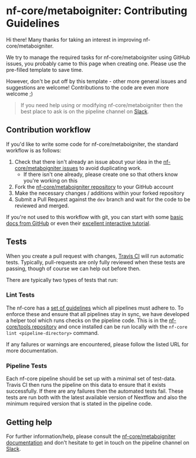 # nf-core/metaboigniter: Contributing Guidelines

Hi there! Many thanks for taking an interest in improving nf-core/metaboigniter.

We try to manage the required tasks for nf-core/metaboigniter using GitHub issues, you probably came to this page when creating one. Please use the pre-filled template to save time.

However, don't be put off by this template - other more general issues and suggestions are welcome! Contributions to the code are even more welcome ;)

> If you need help using or modifying nf-core/metaboigniter then the best place to ask is on the pipeline channel on [Slack](https://nf-core-invite.herokuapp.com/).



## Contribution workflow
If you'd like to write some code for nf-core/metaboigniter, the standard workflow
is as follows:

1. Check that there isn't already an issue about your idea in the
   [nf-core/metaboigniter issues](https://github.com/nf-core/metaboigniter/issues) to avoid
   duplicating work.
    * If there isn't one already, please create one so that others know you're working on this
2. Fork the [nf-core/metaboigniter repository](https://github.com/nf-core/metaboigniter) to your GitHub account
3. Make the necessary changes / additions within your forked repository
4. Submit a Pull Request against the `dev` branch and wait for the code to be reviewed and merged.

If you're not used to this workflow with git, you can start with some [basic docs from GitHub](https://help.github.com/articles/fork-a-repo/) or even their [excellent interactive tutorial](https://try.github.io/).


## Tests
When you create a pull request with changes, [Travis CI](https://travis-ci.org/) will run automatic tests.
Typically, pull-requests are only fully reviewed when these tests are passing, though of course we can help out before then.

There are typically two types of tests that run:

### Lint Tests
The nf-core has a [set of guidelines](http://nf-co.re/guidelines) which all pipelines must adhere to.
To enforce these and ensure that all pipelines stay in sync, we have developed a helper tool which runs checks on the pipeline code. This is in the [nf-core/tools repository](https://github.com/nf-core/tools) and once installed can be run locally with the `nf-core lint <pipeline-directory>` command.

If any failures or warnings are encountered, please follow the listed URL for more documentation.

### Pipeline Tests
Each nf-core pipeline should be set up with a minimal set of test-data.
Travis CI then runs the pipeline on this data to ensure that it exists successfully.
If there are any failures then the automated tests fail.
These tests are run both with the latest available version of Nextflow and also the minimum required version that is stated in the pipeline code.

## Getting help
For further information/help, please consult the [nf-core/metaboigniter documentation](https://github.com/nf-core/metaboigniter#documentation) and don't hesitate to get in touch on the pipeline channel on [Slack](https://nf-core-invite.herokuapp.com/).

